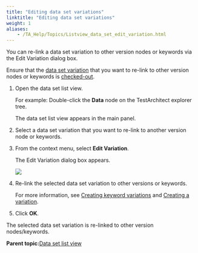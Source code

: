 ```yaml
--- 
title: "Editing data set variations"
linktitle: "Editing data set variations"
weight: 1
aliases: 
    - /TA_Help/Topics/Listview_data_set_edit_variation.html
---
```


You can re-link a data set variation to other version nodes or keywords via the Edit Variation dialog box.

Ensure that the [data set variation](Variations.html) that you want to re-link to other version nodes or keywords is [checked-out](Project_items_checkout.html).

1.  Open the data set list view.

    For example: Double-click the **Data** node on the TestArchitect explorer tree.

    The data set list view appears in the main panel.

2.  Select a data set variation that you want to re-link to another version node or keywords.

3.  From the context menu, select **Edit Variation**.

    The Edit Variation dialog box appears.

    ![](/images//Images/Edit_variation_dlg_dataSet_listView.png)

4.  Re-link the selected data set variation to other versions or keywords.

    For more information, see [Creating keyword variations](Variations_create_keyword.html) and [Creating a variation](Variations_linking.html).

5.  Click **OK**.


The selected data set variation is re-linked to other version nodes/keywords.

**Parent topic:**[Data set list view](/TA_Help/Topics/Listview_data_set.html)

